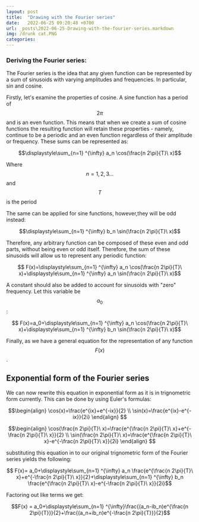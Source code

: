 ```yaml
---
layout: post
title:  "Drawing with the Fourier series"
date:   2022-06-25 09:20:48 +0700
url: _posts\2022-06-25-Drawing-with-the-fourier-series.markdown
img: /drunk cat.PNG
categories:
---
```

### Deriving the Fourier series: 
The Fourier series is the idea that any given function can be represented by a sum of sinusoids with varying amplitudes and frequencies. In particular,  sin and cosine. 

Firstly, let's examine the properties of cosine. A sine function has a period of $$ 2\pi $$ and is an even function. This means that when we create a sum of cosine functions the resulting function will retain these properties - namely, continue to be a periodic and an even function regardless of their amplitude or frequency. These sums can be represented as: 

 $$\displaystyle\sum_{n=1} ^{\infty} a_n \cos(\frac{n 2\pi}{T}\ x)$$

 Where $$n={1,2,3...}$$ and $$T$$ is the period
 

The same can be applied for sine functions, however,they will be odd instead: 

 $$\displaystyle\sum_{n=1} ^{\infty} b_n \sin(\frac{n 2\pi}{T}\ x)$$

 Therefore, any arbitrary function can be composed of these even and odd parts, without being even or odd itself. Therefore, the sum of these sinusoids will allow us to represent any periodic function: 

 $$ F(x)=\displaystyle\sum_{n=1} ^{\infty} a_n \cos(\frac{n 2\pi}{T}\ x)+\displaystyle\sum_{n=1} ^{\infty} a_n \sin(\frac{n 2\pi}{T}\ x)$$

 A constant should also be added to account for sinusoids with "zero" frequency. Let this variable be $$a_0$$: 

  $$ F(x)=a_0+\displaystyle\sum_{n=1} ^{\infty} a_n \cos(\frac{n 2\pi}{T}\ x)+\displaystyle\sum_{n=1} ^{\infty} b_n \sin(\frac{n 2\pi}{T}\ x)$$

 Finally, as we have a general equation for the representation of any function $$F(x)$$. 
 
 ## Exponential form of the Fourier series 
 We can now rewrite this equation in exponential form as it is in trignometric form currently. This can be done by using Euler's formulas: 

$$\begin{align} \cos(x)=\frac{e^{ix}+e^{-ix}}{2}  \\ \sin(x)=\frac{e^{ix}-e^{-ix}}{2i}   \end{align} $$

$$\begin{align} \cos(\frac{n 2\pi}{T}\ x)=\frac{e^{\frac{n 2\pi}{T}\ x}+e^{-\frac{n 2\pi}{T}\ x}}{2}  \\ \sin(\frac{n 2\pi}{T}\  x)=\frac{e^{\frac{n 2\pi}{T}\ x}-e^{-\frac{n 2\pi}{T}\ x}}{2i}   \end{align} $$

substituting this equation in to our original trignometric form of the Fourier series yields the following: 

$$ F(x)=  a_0+\displaystyle\sum_{n=1} ^{\infty} a_n \frac{e^{\frac{n 2\pi}{T}\ x}+e^{-\frac{n 2\pi}{T}\ x}}{2}+\displaystyle\sum_{n=1} ^{\infty} b_n \frac{e^{\frac{n 2\pi}{T}\ x}-e^{-\frac{n 2\pi}{T}\ x}}{2i}$$ 

Factoring out like terms we get: 

$$F(x) = a_0+\displaystyle\sum_{n=1} ^{\infty}\frac{(a_n-ib_n)e^{\frac{n 2\pi}{T}}}{2}+\frac{(a_n+ib_n)e^{-\frac{n 2\pi}{T}}}{2}$$





<!-- ### Finding the Coefficients: 

 First Lets begin by finding a way to come up with a general equation for $$a_0$$. We can see that the variable, $$a_0$$ is the vertical shift of the function. We also have to note that the average value of each individual sinusoid for complete periods is equal to the midline(the vertical shift). 

This is important because, we can make us of the fact that averages of sums are equal to the sums of averages. This means that since the average of $$sin(nx)$$ is equal to the vertical shift or since $$sin(nx)$$ does not have any vertical shift the average is 0, the average of  $$\displaystyle\sum_{n=1} ^{\infty} b_n \sin(nx)$$ is also 0. The same logic can be applied to cosine. 

Hence, $$a_0$$ can be calculated as the average of the periodic function we want to model with the Fourier series, $$F(x)$$, as it is the vertical shift. Therefore we can calculate $$a_0$$ using finding the mean of $$F(x)$$.   -->


